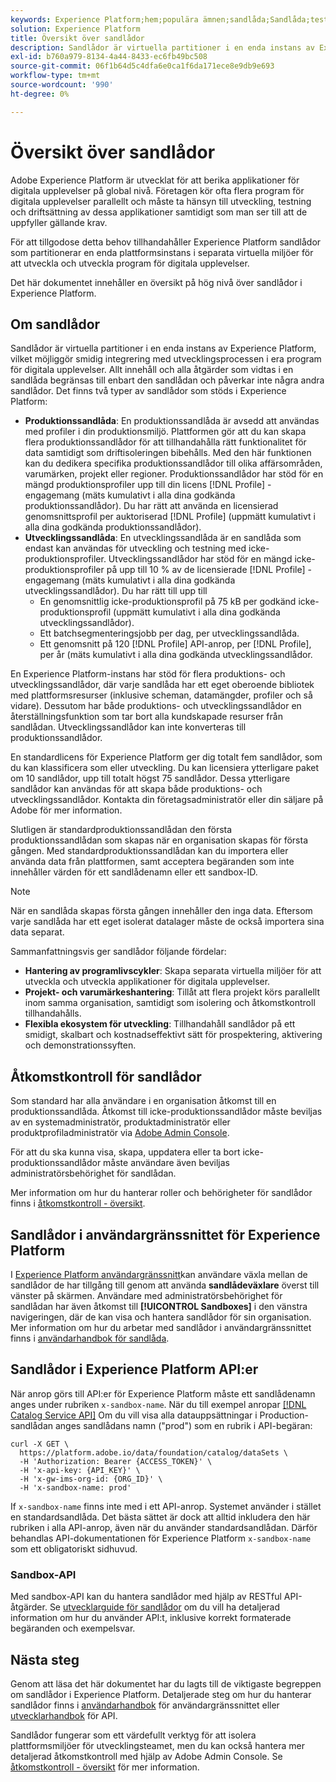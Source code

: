 ```yaml
---
keywords: Experience Platform;hem;populära ämnen;sandlåda;Sandlåda;testning;Testa
solution: Experience Platform
title: Översikt över sandlådor
description: Sandlådor är virtuella partitioner i en enda instans av Experience Platform, vilket möjliggör smidig integrering med utvecklingsprocessen i era program för digitala upplevelser.
exl-id: b760a979-8134-4a44-8433-ec6fb49bc508
source-git-commit: 06f1b64d5c4dfa6e0ca1f6da171ece8e9db9e693
workflow-type: tm+mt
source-wordcount: '990'
ht-degree: 0%

---
```


# Översikt över sandlådor

Adobe Experience Platform är utvecklat för att berika applikationer för digitala upplevelser på global nivå. Företagen kör ofta flera program för digitala upplevelser parallellt och måste ta hänsyn till utveckling, testning och driftsättning av dessa applikationer samtidigt som man ser till att de uppfyller gällande krav.

För att tillgodose detta behov tillhandahåller Experience Platform sandlådor som partitionerar en enda plattformsinstans i separata virtuella miljöer för att utveckla och utveckla program för digitala upplevelser.

Det här dokumentet innehåller en översikt på hög nivå över sandlådor i Experience Platform.

## Om sandlådor

Sandlådor är virtuella partitioner i en enda instans av Experience Platform, vilket möjliggör smidig integrering med utvecklingsprocessen i era program för digitala upplevelser. Allt innehåll och alla åtgärder som vidtas i en sandlåda begränsas till enbart den sandlådan och påverkar inte några andra sandlådor. Det finns två typer av sandlådor som stöds i Experience Platform:

* **Produktionssandlåda**: En produktionssandlåda är avsedd att användas med profiler i din produktionsmiljö. Plattformen gör att du kan skapa flera produktionssandlådor för att tillhandahålla rätt funktionalitet för data samtidigt som driftisoleringen bibehålls. Med den här funktionen kan du dedikera specifika produktionssandlådor till olika affärsområden, varumärken, projekt eller regioner. Produktionssandlådor har stöd för en mängd produktionsprofiler upp till din licens [!DNL Profile] -engagemang (mäts kumulativt i alla dina godkända produktionssandlådor). Du har rätt att använda en licensierad genomsnittsprofil per auktoriserad [!DNL Profile] (uppmätt kumulativt i alla dina godkända produktionssandlådor).
* **Utvecklingssandlåda**: En utvecklingssandlåda är en sandlåda som endast kan användas för utveckling och testning med icke-produktionsprofiler. Utvecklingssandlådor har stöd för en mängd icke-produktionsprofiler på upp till 10 % av de licensierade [!DNL Profile] -engagemang (mäts kumulativt i alla dina godkända utvecklingssandlådor). Du har rätt till upp till
   * En genomsnittlig icke-produktionsprofil på 75 kB per godkänd icke-produktionsprofil (uppmätt kumulativt i alla dina godkända utvecklingssandlådor).
   * Ett batchsegmenteringsjobb per dag, per utvecklingssandlåda.
   * Ett genomsnitt på 120 [!DNL Profile] API-anrop, per [!DNL Profile], per år (mäts kumulativt i alla dina godkända utvecklingssandlådor.

En Experience Platform-instans har stöd för flera produktions- och utvecklingssandlådor, där varje sandlåda har ett eget oberoende bibliotek med plattformsresurser (inklusive scheman, datamängder, profiler och så vidare). Dessutom har både produktions- och utvecklingssandlådor en återställningsfunktion som tar bort alla kundskapade resurser från sandlådan. Utvecklingssandlådor kan inte konverteras till produktionssandlådor.

En standardlicens för Experience Platform ger dig totalt fem sandlådor, som du kan klassificera som  eller utveckling. Du kan licensiera ytterligare paket om 10 sandlådor, upp till totalt högst 75 sandlådor. Dessa ytterligare sandlådor kan användas för att skapa både produktions- och utvecklingssandlådor. Kontakta din företagsadministratör eller din säljare på Adobe för mer information.

Slutligen är standardproduktionssandlådan den första produktionssandlådan som skapas när en organisation skapas för första gången. Med standardproduktionssandlådan kan du importera eller använda data från plattformen, samt acceptera begäranden som inte innehåller värden för ett sandlådenamn eller ett sandbox-ID.

>[!NOTE]
>
>När en sandlåda skapas första gången innehåller den inga data. Eftersom varje sandlåda har ett eget isolerat datalager måste de också importera sina data separat.

Sammanfattningsvis ger sandlådor följande fördelar:

* **Hantering av programlivscykler**: Skapa separata virtuella miljöer för att utveckla och utveckla applikationer för digitala upplevelser.
* **Projekt- och varumärkeshantering**: Tillåt att flera projekt körs parallellt inom samma organisation, samtidigt som isolering och åtkomstkontroll tillhandahålls.
* **Flexibla ekosystem för utveckling**: Tillhandahåll sandlådor på ett smidigt, skalbart och kostnadseffektivt sätt för prospektering, aktivering och demonstrationssyften.

## Åtkomstkontroll för sandlådor

Som standard har alla användare i en organisation åtkomst till en produktionssandlåda. Åtkomst till icke-produktionssandlådor måste beviljas av en systemadministratör, produktadministratör eller produktprofiladministratör via [Adobe Admin Console](https://adminconsole.adobe.com).

För att du ska kunna visa, skapa, uppdatera eller ta bort icke-produktionssandlådor måste användare även beviljas administratörsbehörighet för sandlådan.

Mer information om hur du hanterar roller och behörigheter för sandlådor finns i [åtkomstkontroll - översikt](../access-control/home.md).

## Sandlådor i användargränssnittet för Experience Platform

I [Experience Platform användargränssnitt](https://platform.adobe.com)kan användare växla mellan de sandlådor de har tillgång till genom att använda **sandlådeväxlare** överst till vänster på skärmen.  Användare med administratörsbehörighet för sandlådan har även åtkomst till **[!UICONTROL Sandboxes]** i den vänstra navigeringen, där de kan visa och hantera sandlådor för sin organisation. Mer information om hur du arbetar med sandlådor i användargränssnittet finns i [användarhandbok för sandlåda](ui/overview.md).

## Sandlådor i Experience Platform API:er

När anrop görs till API:er för Experience Platform måste ett sandlådenamn anges under rubriken `x-sandbox-name`. När du till exempel anropar [[!DNL Catalog Service API]](https://www.adobe.io/experience-platform-apis/references/catalog/) Om du vill visa alla datauppsättningar i Production-sandlådan anges sandlådans namn (&quot;prod&quot;) som en rubrik i API-begäran:

```shell
curl -X GET \
  https://platform.adobe.io/data/foundation/catalog/dataSets \
  -H 'Authorization: Bearer {ACCESS_TOKEN}' \
  -H 'x-api-key: {API_KEY}' \
  -H 'x-gw-ims-org-id: {ORG_ID}' \
  -H 'x-sandbox-name: prod'
```

If `x-sandbox-name` finns inte med i ett API-anrop. Systemet använder i stället en standardsandlåda. Det bästa sättet är dock att alltid inkludera den här rubriken i alla API-anrop, även när du använder standardsandlådan. Därför behandlas API-dokumentationen för Experience Platform `x-sandbox-name` som ett obligatoriskt sidhuvud.

### Sandbox-API

Med sandbox-API kan du hantera sandlådor med hjälp av RESTful API-åtgärder. Se [utvecklarguide för sandlådor](api/overview.md) om du vill ha detaljerad information om hur du använder API:t, inklusive korrekt formaterade begäranden och exempelsvar.

## Nästa steg

Genom att läsa det här dokumentet har du lagts till de viktigaste begreppen om sandlådor i Experience Platform. Detaljerade steg om hur du hanterar sandlådor finns i [användarhandbok](ui/overview.md) för användargränssnittet eller [utvecklarhandbok](./api/getting-started.md) för API.

Sandlådor fungerar som ett värdefullt verktyg för att isolera plattformsmiljöer för utvecklingsteamet, men du kan också hantera mer detaljerad åtkomstkontroll med hjälp av Adobe Admin Console. Se [åtkomstkontroll - översikt](../access-control/home.md) för mer information.
